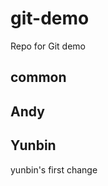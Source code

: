 # git-demo
Repo for Git demo

## common 








## Andy 











## Yunbin 
yunbin's first change

